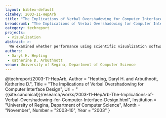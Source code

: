 ```yaml
---
layout: bibtex-default
citekey: 2003-11-HepArb
title: "The Implications of Verbal Overshadowing for Computer Interface Design (2003)"
breadcrumb: "The Implications of Verbal Overshadowing for Computer Interface Design (2003)"
category: techreport
projects:
 - visualization
abstract: >-
  We examined whether performance using scientific visualization software is influenced by verbal or pictoral format of the interface, as predicted if verbal overshadowing generalizes to the domain of computer software. With a pictoral interface, participants showed more complete coverage of the graphical search space, as well as more efficient performance.
authors:
 - Daryl H. Hepting
 - Katherine D. Arbuthnott
venue: University of Regina, Department of Computer Science
---
```

@techreport{2003-11-HepArb,
	Author =  "Hepting, Daryl H. and Arbuthnott, Katherine D.",
	Title =  "The Implications of Verbal Overshadowing for Computer Interface Design",
	Url = \"{{site.canonical}}/research/works/2003-11-HepArb-The-Implications-of-Verbal-Overshadowing-for-Computer-Interface-Design.html\",
	Institution =  "University of Regina, Department of Computer Science",
	Month =  "November",
	Number =  "2003-10",
	Year =  "2003"
}
